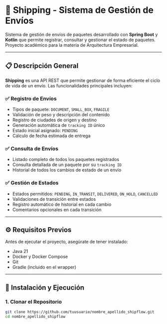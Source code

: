 # 🚚 Shipping - Sistema de Gestión de Envíos

Sistema de gestión de envíos de paquetes desarrollado con **Spring Boot** y **Kotlin** que permite registrar, consultar y gestionar el estado de paquetes. Proyecto académico para la materia de Arquitectura Empresarial.

---

## 📋 Descripción General

**Shipping** es una API REST que permite gestionar de forma eficiente el ciclo de vida de un envío. Las funcionalidades principales incluyen:

### ✅ Registro de Envíos

- Tipos de paquete: `DOCUMENT`, `SMALL_BOX`, `FRAGILE`
- Validación de peso y descripción del contenido
- Registro de ciudades de origen y destino
- Generación automática de `tracking ID` único
- Estado inicial asignado: `PENDING`
- Cálculo de fecha estimada de entrega

### ✅ Consulta de Envíos

- Listado completo de todos los paquetes registrados
- Consulta detallada de un paquete por su `tracking ID`
- Historial de todos los cambios de estado de un envío

### ✅ Gestión de Estados

- Estados permitidos: `PENDING`, `IN_TRANSIT`, `DELIVERED`, `ON_HOLD`, `CANCELLED`
- Validaciones de transición entre estados
- Registro automático de historial en cada cambio
- Comentarios opcionales en cada transición

---

## ⚙️ Requisitos Previos

Antes de ejecutar el proyecto, asegúrate de tener instalado:

- Java 21
- Docker y Docker Compose
- Git
- Gradle (incluido en el wrapper)

---

## 🚀 Instalación y Ejecución

### 1. Clonar el Repositorio

```bash
git clone https://github.com/tuusuario/nombre_apellido_shipflow.git
cd nombre_apellido_shipflow
